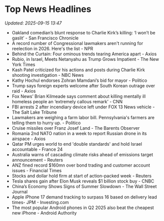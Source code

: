 # Top News Headlines

_Updated: 2025-09-15 13:47_

- Oakland comedian’s blunt response to Charlie Kirk’s killing: ‘I won’t be gaslit’ - San Francisco Chronicle
- A record number of Congressional lawmakers aren't running for reelection in 2026. Here's the list - NPR
- Behind the Curtain: Four ominous trends tearing America apart - Axios
- Rubio, in Israel, Meets Netanyahu as Trump Grows Impatient - The New York Times
- Kash Patel criticized for his actions and posts during Charlie Kirk shooting investigation - NBC News
- Kathy Hochul endorses Zohran Mamdani’s bid for mayor - Politico
- Trump says foreign experts welcome after South Korean outrage over raid - Axios
- Fox News’ Brian Kilmeade says comment about killing mentally ill homeless people an ‘extremely callous remark’ - CNN
- FBI arrests 2 after incendiary device left under FOX 13 News vehicle - The Salt Lake Tribune
- Lawmakers are weighing a farm labor bill. Pennsylvania's farmers are telling them to hurry up. - Politico
- Cruise missiles over Franz Josef Land - The Barents Observer
- Romania 2nd NATO nation in a week to report Russian drone in its airspace - Axios
- Qatar PM urges world to end 'double standards' and hold Israel accountable - France 24
- Australia warns of cascading climate risks ahead of emissions target announcement - Reuters
- ANZ fined record $160mn over bond trading and customer account issues - Financial Times
- Stocks and dollar hold firm at start of action-packed week - Reuters
- Tesla shares gain after Elon Musk reveals $1 billion stock buy - CNBC
- China’s Economy Shows Signs of Summer Slowdown - The Wall Street Journal
- Apple iPhone 17 demand tracking to surpass 16 based on delivery lead times- JPM - Investing.com
- The most popular Android phones in Q2 2025 also beat the cheapest new iPhone - Android Authority